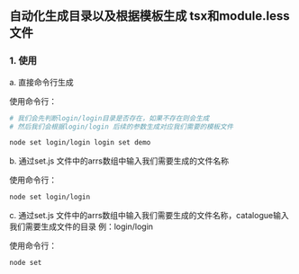 ## 自动化生成目录以及根据模板生成 tsx和module.less 文件

### 1. 使用

a. 直接命令行生成

使用命令行：

```sh
# 我们会先判断login/login目录是否存在，如果不存在则会生成
# 然后我们会根据login/login 后续的参数生成对应我们需要的模板文件

node set login/login login set demo
```

b. 通过set.js 文件中的arrs数组中输入我们需要生成的文件名称

使用命令行：

```sh
node set login/login
```

c. 通过set.js 文件中的arrs数组中输入我们需要生成的文件名称，catalogue输入我们需要生成文件的目录 例：login/login

使用命令行：

```sh
node set
```